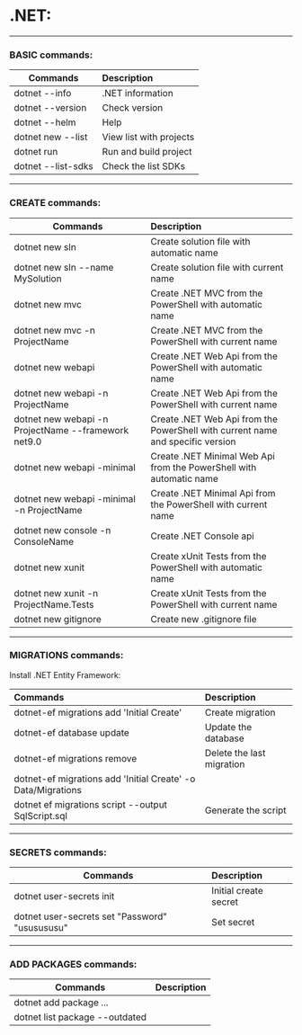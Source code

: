 # **.NET:**

---

### **BASIC** commands:

|**Commands**                                                   | **Description**            |
|--                                                             | :--                        |
|dotnet --info                                                  | .NET information           |
|dotnet --version                                               | Check version              |
|dotnet --helm                                                  | Help                       |
|dotnet new --list                                              | View list with projects    |
|dotnet run                                                     | Run and build project      |
|dotnet --list-sdks                                             | Check the list SDKs        |

---

### **CREATE commands:**

|**Commands**                                                   | **Description**                                                                |
|--                                                             | :--                                                                            |
|dotnet new sln                                                 | Create solution file with automatic name                                       |
|dotnet new sln --name MySolution                               | Create solution file with current name                                         |
|dotnet new mvc                                                 | Create .NET MVC from the PowerShell with automatic name                        |
|dotnet new mvc -n ProjectName                                  | Create .NET MVC from the PowerShell with current name                          |
|dotnet new webapi                                              | Create .NET Web Api from the PowerShell with automatic name                    |
|dotnet new webapi -n ProjectName                               | Create .NET Web Api from the PowerShell with current name                      |
|dotnet new webapi -n ProjectName --framework net9.0            | Create .NET Web Api from the PowerShell with current name and specific version |
|dotnet new webapi -minimal                                     | Create .NET Minimal Web Api from the PowerShell with automatic name            |
|dotnet new webapi -minimal -n ProjectName                      | Create .NET Minimal Api from the PowerShell with current name                  |
|dotnet new console -n ConsoleName                              | Create .NET Console api                                                        |
|dotnet new xunit                                               | Create xUnit Tests from the PowerShell with automatic name                     |
|dotnet new xunit -n ProjectName.Tests                          | Create xUnit Tests from the PowerShell with current name                       |
|dotnet new gitignore                                           | Create new .gitignore file                                                     |

---

### **MIGRATIONS commands:**

Install .NET Entity Framework:

|**Commands**                                                   | **Description**            |
|:--                                                            | :--                        |
|dotnet-ef migrations add 'Initial Create'                      | Create migration           |
|dotnet-ef database update                                      | Update the database        |
|dotnet-ef migrations remove                                    | Delete the last migration  |
|dotnet-ef migrations add 'Initial Create' -o Data/Migrations   |                            |
|dotnet ef migrations script --output SqlScript.sql             | Generate the script        |

---

### **SECRETS commands:**

|**Commands**                                                   | **Description**        |
|--                                                             | :--                    |
|dotnet user-secrets init                                       | Initial create secret  |
|dotnet user-secrets set "Password" "ususususu"                 | Set secret             |

---

### **ADD PACKAGES commands:**

|**Commands**                                                   | **Description**   |
|--                                                             | :--               |
|dotnet add package ...                                         |                   |
|dotnet list package --outdated                                 |                   |
